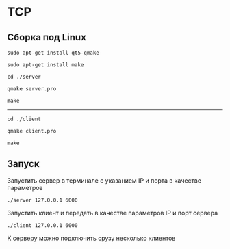 # TCP
## Сборка под Linux

`````````````````````````````````````````````````````
sudo apt-get install qt5-qmake
`````````````````````````````````````````````````````

`````````````````````````````````````````````````````
sudo apt-get install make
`````````````````````````````````````````````````````

`````````````````````````````````````````````````````
cd ./server
`````````````````````````````````````````````````````

`````````````````````````````````````````````````````
qmake server.pro
`````````````````````````````````````````````````````

`````````````````````````````````````````````````````
make
`````````````````````````````````````````````````````
*****************************************************

`````````````````````````````````````````````````````
cd ./client
`````````````````````````````````````````````````````

`````````````````````````````````````````````````````
qmake client.pro
`````````````````````````````````````````````````````

`````````````````````````````````````````````````````
make       
`````````````````````````````````````````````````````


## Запуск

Запустить сервер в терминале с указанием IP и порта в качестве параметров

`````````````````````````````````````````````````````
./server 127.0.0.1 6000
`````````````````````````````````````````````````````

Запустить клиент и передать в качестве параметров IP и порт сервера

`````````````````````````````````````````````````````
./client 127.0.0.1 6000
`````````````````````````````````````````````````````

К серверу можно подключить срузу несколько клиентов

